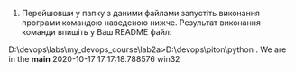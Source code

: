 1. Перейшовши у папку з даними файлами запустіть виконання програми командою наведеною нижче. Результат виконання команди впишіть у Ваш README файл:

D:\devops\labs\my_devops_course\lab2a>D:\devops\piton\python .
We are in the __main__
2020-10-17 17:17:18.788576
win32